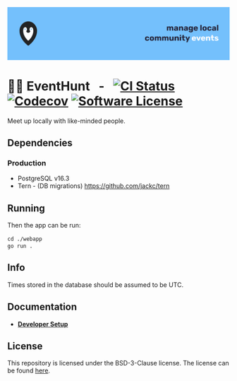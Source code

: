 ![Banner](./img/banner.png)

# :round_pushpin::penguin: EventHunt &nbsp; - &nbsp; [![CI Status](https://dl.circleci.com/status-badge/img/gh/eventhunt-org/webapp/tree/trunk.svg?style=shield)](https://dl.circleci.com/status-badge/redirect/gh/eventhunt-badge/webapp/tree/trunk) [![Codecov](https://codecov.io/gh/eventhunt-badge/webapp/graph/badge.svg)](https://codecov.io/gh/eventhunt-badge/webapp) [![Software License](https://img.shields.io/badge/license-BSD3-blue.svg)](https://raw.githubusercontent.com/eventhunt-org/webapp/trunk/LICENSE)

Meet up locally with like-minded people.


## Dependencies

### Production

- PostgreSQL v16.3
- Tern - (DB migrations) https://github.com/jackc/tern


## Running

Then the app can be run:

```
cd ./webapp
go run .
```


## Info

Times stored in the database should be assumed to be UTC.


## Documentation

- [**Developer Setup**](/docs/dev-setup.md)


## License

This repository is licensed under the BSD-3-Clause license.
The license can be found [here](./LICENSE).
